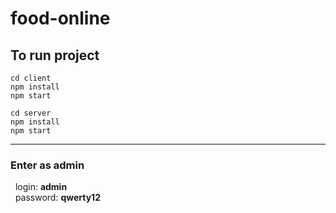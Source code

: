 # food-online

## To run project

```
cd client
npm install
npm start
```

```
cd server
npm install
npm start
```

---

### Enter as admin

&nbsp;&nbsp;login: **admin** <br>
&nbsp;&nbsp;password: **qwerty12**
